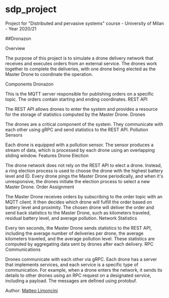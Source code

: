 # sdp_project
Project for "Distributed and pervasive systems" course - University of Milan - Year 2020/21

##Dronazon

Overview

The purpose of this project is to simulate a drone delivery network that receives and executes orders from an external service. The drones work together to complete the deliveries, with one drone being elected as the Master Drone to coordinate the operation.

Components
Dronazon

This is the MQTT server responsible for publishing orders on a specific topic. The orders contain starting and ending coordinates.
REST API

The REST API allows drones to enter the system and provides a resource for the storage of statistics computed by the Master Drone.
Drones

The drones are a critical component of the system. They communicate with each other using gRPC and send statistics to the REST API.
Pollution Sensors

Each drone is equipped with a pollution sensor. The sensor produces a stream of data, which is processed by each drone using an overlapping sliding window.
Features
Drone Election

The drone network does not rely on the REST API to elect a drone. Instead, a ring election process is used to choose the drone with the highest battery level and ID. Every drone pings the Master Drone periodically, and when it's unresponsive, the drones initiate the election process to select a new Master Drone.
Order Assignment

The Master Drone receives orders by subscribing to the order topic with an MQTT client. It then decides which drone will fulfill the order based on battery level and proximity. The chosen drone will deliver the order and send back statistics to the Master Drone, such as kilometers traveled, residual battery level, and average pollution.
Network Statistics

Every ten seconds, the Master Drone sends statistics to the REST API, including the average number of deliveries per drone, the average kilometers traveled, and the average pollution level. These statistics are computed by aggregating data sent by drones after each delivery.
RPC Communications

Drones communicate with each other via gRPC. Each drone has a server that implements services, and each service is a specific type of communication. For example, when a drone enters the network, it sends its details to other drones using an RPC request on a designated service, including a payload. The messages are defined using protobuf.



Author: [Matteo Limoncini](https://github.com/matteolimoncini)
